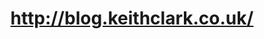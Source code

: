 ---
layout: post
title: http://blog.keithclark.co.uk/
image: blog.keithclark.co.uk-2011-09-27-clipped.png
---